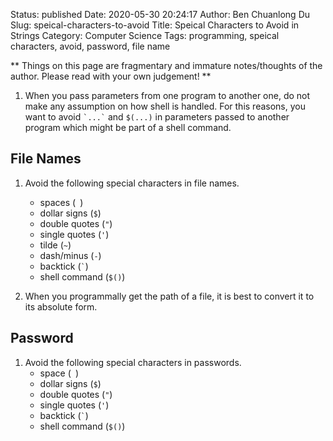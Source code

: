 Status: published
Date: 2020-05-30 20:24:17
Author: Ben Chuanlong Du
Slug: speical-characters-to-avoid
Title: Speical Characters to Avoid in Strings
Category: Computer Science
Tags: programming, speical characters, avoid, password, file name

**
Things on this page are
fragmentary and immature notes/thoughts of the author.
Please read with your own judgement!
**

1. When you pass parameters from one program to another one,
    do not make any assumption on how shell is handled.
    For this reasons,
    you want to avoid `` `...` `` and `$(...)` in parameters 
    passed to another program which might be part of a shell command.

## File Names

1. Avoid the following special characters in file names.
    - spaces (` `) 
    - dollar signs (`$`)
    - double quotes (`"`)
    - single quotes (`'`)
    - tilde (`~`)
    - dash/minus (`-`) 
    - backtick (`` ` ``) 
    - shell command (`$()`) 

2. When you programmally get the path of a file, 
    it is best to convert it to its absolute form.

## Password

1. Avoid the following special characters in passwords.
    - space (` `)
    - dollar signs (`$`) 
    - double quotes (`"`) 
    - single quotes (`'`) 
    - backtick (`` ` ``) 
    - shell command (`$()`) 